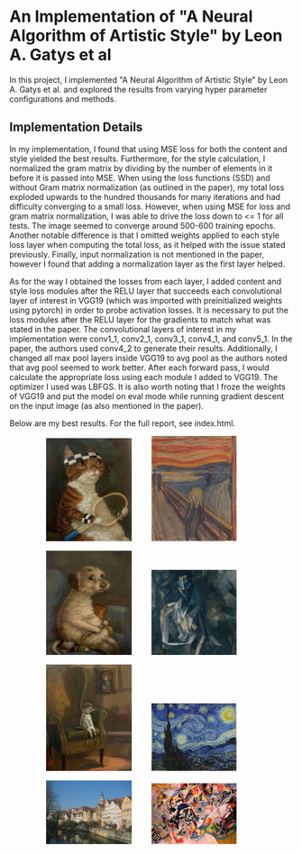 # An Implementation of "A Neural Algorithm of Artistic Style" by Leon A. Gatys et al

In this project, I implemented "A Neural Algorithm of Artistic Style" by Leon A. Gatys et al. and explored the results from varying hyper parameter configurations and methods.

## Implementation Details
In my implementation, I found that using MSE loss for both the content and style yielded the best results. Furthermore, for the style calculation, I normalized the gram matrix by dividing by the number of elements in it before it is passed into MSE. When using the loss functions (SSD) and without Gram matrix normalization (as outlined in the paper), my total loss exploded upwards to the hundred thousands for many iterations and had difficulty converging to a small loss. However, when using MSE for loss and gram matrix normalization, I was able to drive the loss down to <= 1 for all tests. The image seemed to converge around 500-600 training epochs. Another notable difference is that I omitted weights applied to each style loss layer when computing the total loss, as it helped with the issue stated previously. Finally, input normalization is not mentioned in the paper, however I found that adding a normalization layer as the first layer helped.

As for the way I obtained the losses from each layer, I added content and style loss modules after the RELU layer that succeeds each convolutional layer of interest in VGG19 (which was imported with preinitialized weights using pytorch) in order to probe activation losses. It is necessary to put the loss modules after the RELU layer for the gradients to match what was stated in the paper. The convolutional layers of interest in my implementation were conv1_1, conv2_1, conv3_1, conv4_1, and conv5_1. In the paper, the authors used conv4_2 to generate their results. Additionally, I changed all max pool layers inside VGG19 to avg pool as the authors noted that avg pool seemed to work better. After each forward pass, I would calculate the appropriate loss using each module I added to VGG19. The optimizer I used was LBFGS. It is also worth noting that I froze the weights of VGG19 and put the model on eval mode while running gradient descent on the input image (as also mentioned in the paper).

Below are my best results. For the full report, see index.html.

<p align="center">
  <img alt="" src="content/orange_cat.jpg" width="30%">
&nbsp; &nbsp; &nbsp; &nbsp;
  <img alt="" src="style/der_schrei.jpg" width="30%">
&nbsp; &nbsp; &nbsp; &nbsp;
  <img alt="" src=gifs/der_cat2_gif.gif width="30%">
</p>

<p align="center">
  <img alt="" src="content/dog_with_stick.jpg" width="30%">
&nbsp; &nbsp; &nbsp; &nbsp;
  <img alt="" src="style/femme.jpg" width="30%">
&nbsp; &nbsp; &nbsp; &nbsp;
  <img alt="" src=gifs/picasso_dog2_gif.gif width="30%">
</p>

<p align="center">
  <img alt="" src="content/small_dog.jpg" width="30%">
&nbsp; &nbsp; &nbsp; &nbsp;
  <img alt="" src="style/starry_night.jpg" width="30%">
&nbsp; &nbsp; &nbsp; &nbsp;
  <img alt="" src=gifs/starry_dog2_gif.gif width="30%">
</p>

<p align="center">
  <img alt="" src="content/tuebingen.jpg" width="30%">
&nbsp; &nbsp; &nbsp; &nbsp;
  <img alt="" src="style/composition_7.jpg" width="30%">
&nbsp; &nbsp; &nbsp; &nbsp;
  <img alt="" src=gifs/7_tuebingen2_gif.gif width="30%">
</p>
